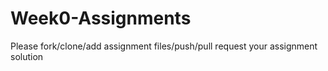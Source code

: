 # Week0-Assignments
Please fork/clone/add assignment files/push/pull request your assignment solution
